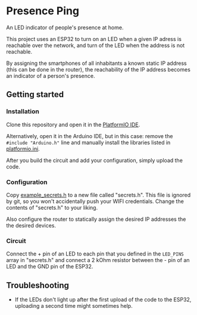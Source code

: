# Presence Ping
An LED indicator of people's presence at home.

This project uses an ESP32 to turn on an LED when a given IP adress is reachable over the network, and turn of the LED when the address is not reachable.

By assigning the smartphones of all inhabitants a known static IP address (this can be done in the router), the reachability of the IP address becomes an indicator of a person's presence.

## Getting started
### Installation
Clone this repository and open it in the [PlatformIO IDE](https://platformio.org/platformio-ide). 

Alternatively, open it in the Arduino IDE, but in this case: remove the `#include "Arduino.h"` line and manually install the libraries listed in [platformio.ini](./platformio.ini).

After you build the circuit and add your configuration, simply upload the code.

### Configuration
Copy [example_secrets.h](./src/example_secrets.h) to a new file called "secrets.h". This file is ignored by git, so you won't accidentally push your WIFI credentials. Change the contents of "secrets.h" to your liking.

Also configure the router to statically assign the desired IP addresses the the desired devices. 

### Circuit
Connect the + pin of an LED to each pin that you defined in the `LED_PINS` array in "secrets.h" and connect a 2 kOhm resistor between the - pin of an LED and the GND pin of the ESP32.


## Troubleshooting
- If the LEDs don't light up after the first upload of the code to the ESP32, uploading a second time might sometimes help.